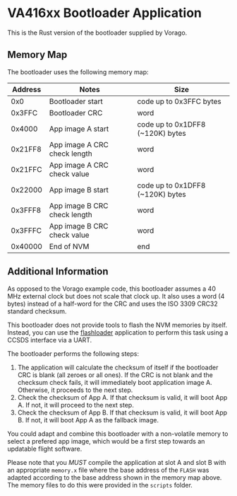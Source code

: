 VA416xx Bootloader Application
=======

This is the Rust version of the bootloader supplied by Vorago.

## Memory Map

The bootloader uses the following memory map:

| Address | Notes | Size |
| ------ | ---- |  ---- |
| 0x0 | Bootloader start | code up to 0x3FFC bytes |
| 0x3FFC | Bootloader CRC | word |
| 0x4000 | App image A start | code up to 0x1DFF8 (~120K) bytes |
| 0x21FF8 | App image A CRC check length | word |
| 0x21FFC | App image A CRC check value | word |
| 0x22000 | App image B start | code up to 0x1DFF8 (~120K) bytes |
| 0x3FFF8 | App image B CRC check length | word |
| 0x3FFFC | App image B CRC check value | word |
| 0x40000 | End of NVM | end  |

## Additional Information

As opposed to the Vorago example code, this bootloader assumes a 40 MHz external clock
but does not scale that clock up. It also uses a word (4 bytes) instead of a half-word for the CRC
and uses the ISO 3309 CRC32 standard checksum.

This bootloader does not provide tools to flash the NVM memories by itself. Instead, you can use
the [flashloader](https://egit.irs.uni-stuttgart.de/rust/vorago-rs/src/branch/main/va416xx/flashloader)
application to perform this task using a CCSDS interface via a UART.

The bootloader performs the following steps:

1. The application will calculate the checksum of itself if the bootloader CRC is blank (all zeroes
   or all ones). If the CRC is not blank and the checksum check fails, it will immediately boot
   application image A. Otherwise, it proceeds to the next step.
2. Check the checksum of App A. If that checksum is valid, it will boot App A. If not, it will
   proceed to the next step.
3. Check the checksum of App B. If that checksum is valid, it will boot App B. If not, it will
   boot App A as the fallback image.

You could adapt and combine this bootloader with a non-volatile memory to select a prefered app
image, which would be a first step towards an updatable flight software.

Please note that you *MUST* compile the application at slot A and slot B with an appropriate
`memory.x` file where the base address of the `FLASH` was adapted according to the base address
shown in the memory map above. The memory files to do this were provided in the `scripts` folder.

